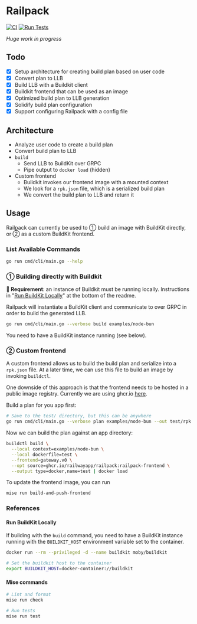 # Railpack

[![CI](https://github.com/railwayapp/railpack/actions/workflows/ci.yml/badge.svg)](https://github.com/railwayapp/railpack/actions/workflows/ci.yml)
[![Run Tests](https://github.com/railwayapp/railpack/actions/workflows/run_tests.yml/badge.svg)](https://github.com/railwayapp/railpack/actions/workflows/run_tests.yml)

_Huge work in progress_

## Todo

- [x] Setup architecture for creating build plan based on user code
- [x] Convert plan to LLB
- [x] Build LLB with a Buildkit client
- [x] Buildkit frontend that can be used as an image
- [x] Optimized build plan to LLB generation
- [x] Solidify build plan configuration
- [x] Support configuring Railpack with a config file

## Architecture

- Analyze user code to create a build plan
- Convert build plan to LLB
- `build`
  - Send LLB to BuildKit over GRPC
  - Pipe output to `docker load` (hidden)
- Custom frontend
  - Buildkit invokes our frontend image with a mounted context
  - We look for a `rpk.json` file, which is a serialized build plan
  - We convert the build plan to LLB and return it

## Usage

Railpack can currently be used to ① build an image with BuildKit directly, or ② as a custom BuildKit frontend.

### List Available Commands

```bash
go run cmd/cli/main.go --help
```

### ① Building directly with Buildkit

**👋 Requirement**: an instance of Buildkit must be running locally. Instructions in "[Run BuildKit Locally](#run-buildkit-locally)" at the bottom of the readme.

Railpack will instantiate a BuildKit client and communicate to over GRPC in order to build the generated LLB.

```bash
go run cmd/cli/main.go --verbose build examples/node-bun
```

You need to have a BuildKit instance running (see below).

### ② Custom frontend

A custom frontend allows us to build the build plan and serialize into a
`rpk.json` file. At a later time, we can use this file to build an image by invoking `buildctl`.

One downside of this approach is that the frontend needs to be hosted in a
public image registry. Currently we are using ghcr.io
[here](https://github.com/railwayapp/railpack/pkgs/container/railpack).

Build a plan for you app first:

```bash
# Save to the test/ directory, but this can be anywhere
go run cmd/cli/main.go --verbose plan examples/node-bun --out test/rpk.json
```

Now we can build the plan against an app directory:

```bash
buildctl build \
  --local context=examples/node-bun \
  --local dockerfile=test \
  --frontend=gateway.v0 \
  --opt source=ghcr.io/railwayapp/railpack:railpack-frontend \
  --output type=docker,name=test | docker load
```

To update the frontend image, you can run

```bash
mise run build-and-push-frontend
```

### References

#### Run BuildKit Locally

If building with the `build` command, you need to have a BuildKit instance
running with the `BUILDKIT_HOST` environment variable set to the container.

```bash
docker run --rm --privileged -d --name buildkit moby/buildkit

# Set the buildkit host to the container
export BUILDKIT_HOST=docker-container://buildkit
```

#### Mise commands

```bash
# Lint and format
mise run check

# Run tests
mise run test
```
